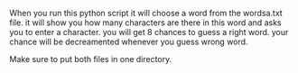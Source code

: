 When you run this python script it will choose a word from the wordsa.txt file.
it will show you how many characters are there in this word and asks you to enter a character.
you will get 8 chances to guess a right word.
your chance will be decreamented whenever you guess wrong word.

Make sure to put both files in one directory.
